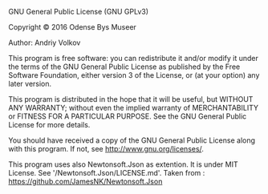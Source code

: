 ﻿GNU General Public License (GNU GPLv3)
 
Copyright © 2016 Odense Bys Museer

Author: Andriy Volkov

This program is free software: you can redistribute it and/or modify
it under the terms of the GNU General Public License as published by
the Free Software Foundation, either version 3 of the License, or
(at your option) any later version.

This program is distributed in the hope that it will be useful,
but WITHOUT ANY WARRANTY; without even the implied warranty of
MERCHANTABILITY or FITNESS FOR A PARTICULAR PURPOSE.
See the GNU General Public License for more details.

You should have received a copy of the GNU General Public License
along with this program.  If not, see <http://www.gnu.org/licenses/>.

This program uses also Newtonsoft.Json as extention.
It is under MIT License. See '/Newtonsoft.Json/LICENSE.md'.
Taken from : https://github.com/JamesNK/Newtonsoft.Json